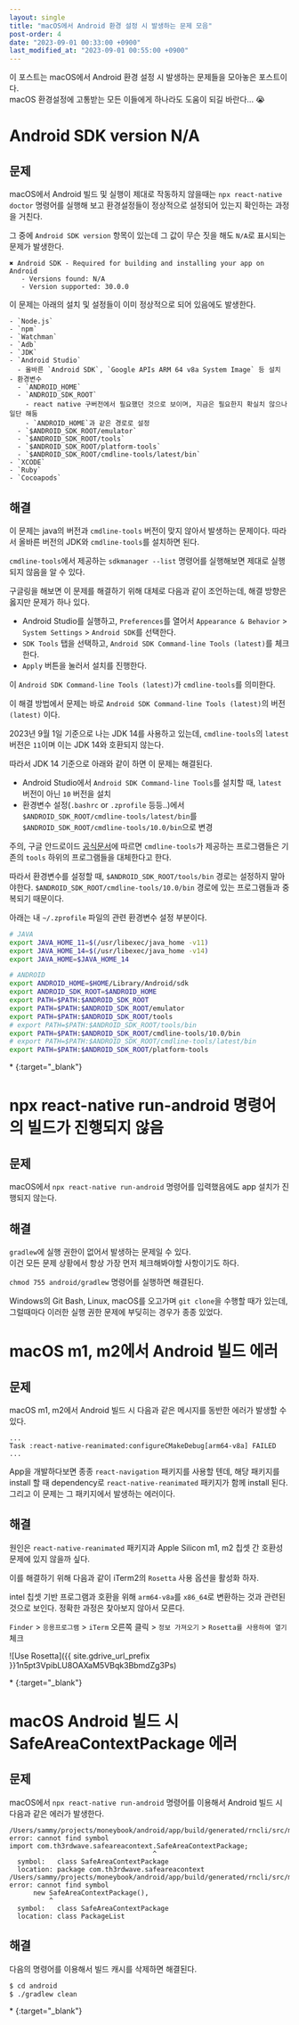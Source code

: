 ```yaml
---
layout: single
title: "macOS에서 Android 환경 설정 시 발생하는 문제 모음"
post-order: 4
date: "2023-09-01 00:33:00 +0900"
last_modified_at: "2023-09-01 00:55:00 +0900"
---
```


이 포스트는 macOS에서 Android 환경 설정 시 발생하는 문제들을 모아놓은 포스트이다.<br/>
macOS 환경설정에 고통받는 모든 이들에게 하나라도 도움이 되길 바란다... 😭

# Android SDK version N/A

## 문제

macOS에서 Android 빌드 및 실행이 제대로 작동하지 않을때는 `npx react-native doctor` 명령어를 실행해 보고
환경설정들이 정상적으로 설정되어 있는지 확인하는 과정을 거친다.

그 중에 `Android SDK version` 항목이 있는데 그 값이 무슨 짓을 해도 `N/A`로 표시되는 문제가 발생한다.

```
✖ Android SDK - Required for building and installing your app on Android
   - Versions found: N/A
   - Version supported: 30.0.0
```

이 문제는 아래의 설치 및 설정들이 이미 정상적으로 되어 있음에도 발생한다.

```
- `Node.js`
- `npm`
- `Watchman`
- `Adb`
- `JDK`
- `Android Studio`
  - 올바른 `Android SDK`, `Google APIs ARM 64 v8a System Image` 등 설치
- 환경변수
  - `ANDROID_HOME`
  - `ANDROID_SDK_ROOT`
    - react native 구버전에서 필요했던 것으로 보이며, 지금은 필요한지 확실치 않으나 일단 해둠
    - `ANDROID_HOME`과 같은 경로로 설정
  - `$ANDROID_SDK_ROOT/emulator`
  - `$ANDROID_SDK_ROOT/tools`
  - `$ANDROID_SDK_ROOT/platform-tools`
  - `$ANDROID_SDK_ROOT/cmdline-tools/latest/bin`
- `XCODE`
- `Ruby`
- `Cocoapods`
```

## 해결

이 문제는 java의 버전과 `cmdline-tools` 버전이 맞지 않아서 발생하는 문제이다.
따라서 올바른 버전의 JDK와 `cmdline-tools`를 설치하면 된다.

`cmdline-tools`에서 제공하는 `sdkmanager --list` 명령어를 실행해보면 제대로 실행되지 않음을 알 수 있다.

구글링을 해보면 이 문제를 해결하기 위해 대체로 다음과 같이 조언하는데, 해결 방향은 옳지만 문제가 하나 있다.

* Android Studio를 실행하고, `Preferences`를 열어서 `Appearance & Behavior` > `System Settings` > `Android SDK`를 선택한다.
* `SDK Tools` 탭을 선택하고, `Android SDK Command-line Tools (latest)`를 체크한다.
* `Apply` 버튼을 눌러서 설치를 진행한다.

이 `Android SDK Command-line Tools (latest)`가 `cmdline-tools`를 의미한다.

이 해결 방법에서 문제는 바로 `Android SDK Command-line Tools (latest)`의 버전 `(latest)` 이다.

2023년 9월 1일 기준으로 나는 JDK 14를 사용하고 있는데,
`cmdline-tools`의 `latest` 버전은 `11`이며 이는 JDK 14와 호환되지 않는다.

따라서 JDK 14 기준으로 아래와 같이 하면 이 문제는 해결된다.

* Android Studio에서 `Android SDK Command-line Tools`를 설치할 때, `latest` 버전이 아닌 `10` 버전을 설치
* 환경변수 설정(`.bashrc` or `.zprofile` 등등..)에서 `$ANDROID_SDK_ROOT/cmdline-tools/latest/bin`를
  `$ANDROID_SDK_ROOT/cmdline-tools/10.0/bin`으로 변경

주의, 구글 안드로이드 [공식문서](https://developer.android.com/studio/command-line?hl=ko#tools-sdk)에 따르면
`cmdline-tools`가 제공하는 프로그램들은 기존의 `tools` 하위의 프로그램들을 대체한다고 한다.<br/>

따라서 환경변수를 설정할 때, `$ANDROID_SDK_ROOT/tools/bin` 경로는 설정하지 말아야한다.
`$ANDROID_SDK_ROOT/cmdline-tools/10.0/bin` 경로에 있는 프로그램들과 중복되기 때문이다.

아래는 내 `~/.zprofile` 파일의 관련 환경변수 설정 부분이다.

```bash
# JAVA
export JAVA_HOME_11=$(/usr/libexec/java_home -v11)
export JAVA_HOME_14=$(/usr/libexec/java_home -v14)
export JAVA_HOME=$JAVA_HOME_14

# ANDROID
export ANDROID_HOME=$HOME/Library/Android/sdk
export ANDROID_SDK_ROOT=$ANDROID_HOME
export PATH=$PATH:$ANDROID_SDK_ROOT
export PATH=$PATH:$ANDROID_SDK_ROOT/emulator
export PATH=$PATH:$ANDROID_SDK_ROOT/tools
# export PATH=$PATH:$ANDROID_SDK_ROOT/tools/bin
export PATH=$PATH:$ANDROID_SDK_ROOT/cmdline-tools/10.0/bin
# export PATH=$PATH:$ANDROID_SDK_ROOT/cmdline-tools/latest/bin
export PATH=$PATH:$ANDROID_SDK_ROOT/platform-tools

```

<div class="md-reference" markdown="1">
* <https://developer.android.com/studio/command-line?hl=ko#tools-sdk>{:target="_blank"}
</div>

# npx react-native run-android 명령어의 빌드가 진행되지 않음

## 문제

macOS에서 `npx react-native run-android` 명령어를 입력했음에도 app 설치가 진행되지 않는다.

## 해결

`gradlew`에 실행 권한이 없어서 발생하는 문제일 수 있다.<br/>
이건 모든 문제 상황에서 항상 가장 먼저 체크해봐야할 사항이기도 하다.

`chmod 755 android/gradlew` 명령어를 실행하면 해결된다.

Windows의 Git Bash, Linux, macOS를 오고가며 `git clone`을 수행할 때가 있는데,
그럴때마다 이러한 실행 권한 문제에 부딪히는 경우가 종종 있었다.

# macOS m1, m2에서 Android 빌드 에러

## 문제

macOS m1, m2에서 Android 빌드 시 다음과 같은 메시지를 동반한 에러가 발생할 수 있다.

```
...
Task :react-native-reanimated:configureCMakeDebug[arm64-v8a] FAILED
...
```

App을 개발하다보면 종종 `react-navigation` 패키지를 사용할 텐데,
해당 패키지를 install 할 때 dependency로 `react-native-reanimated` 패키지가 함께 install 된다.
그리고 이 문제는 그 패키지에서 발생하는 에러이다.

## 해결

원인은 `react-native-reanimated` 패키지과 Apple Silicon m1, m2 칩셋 간 호환성 문제에 있지 않을까 싶다.

이를 해결하기 위해 다음과 같이 iTerm2의 `Rosetta` 사용 옵션을 활성화 하자.

intel 칩셋 기반 프로그램과 호환을 위해 `arm64-v8a`를 `x86_64`로 변환하는 것과 관련된 것으로 보인다.
정확한 과정은 찾아보지 않아서 모른다.

`Finder` > `응용프로그램` > `iTerm` 오른쪽 클릭 > `정보 가져오기` > `Rosetta를 사용하여 열기` 체크

![Use Rosetta]({{ site.gdrive_url_prefix }}1n5pt3VpibLU8OAXaM5VBqk3BbmdZg3Ps)


<div class="md-reference" markdown="1">
* <https://velog.io/@taese0ng/M1-%EB%A7%A5%EC%97%90%EC%84%9C-React-Native-%EC%84%B8%ED%8C%85%ED%95%98%EA%B8%B0>{:target="_blank"}
</div>

# macOS Android 빌드 시 SafeAreaContextPackage 에러

## 문제

macOS에서 `npx react-native run-android` 명령어를 이용해서 Android 빌드 시 다음과 같은 에러가 발생한다.

```
/Users/sammy/projects/moneybook/android/app/build/generated/rncli/src/main/java/com/facebook/react/PackageList.java:21: error: cannot find symbol
import com.th3rdwave.safeareacontext.SafeAreaContextPackage;
                                    ^
  symbol:   class SafeAreaContextPackage
  location: package com.th3rdwave.safeareacontext
/Users/sammy/projects/moneybook/android/app/build/generated/rncli/src/main/java/com/facebook/react/PackageList.java:72: error: cannot find symbol
      new SafeAreaContextPackage(),
          ^
  symbol:   class SafeAreaContextPackage
  location: class PackageList
```

## 해결

다음의 명령어를 이용해서 빌드 캐시를 삭제하면 해결된다.

```bash
$ cd android
$ ./gradlew clean
```

<div class="md-reference" markdown="1">
* <https://github.com/th3rdwave/react-native-safe-area-context/issues/419>{:target="_blank"}
</div>
